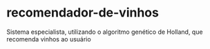 # recomendador-de-vinhos
Sistema especialista, utilizando o algoritmo genético de Holland, que recomenda vinhos ao usuário

